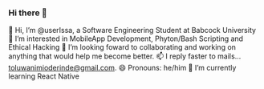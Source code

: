 ### Hi there 👋
👋 Hi, I’m @userIssa, a Software Engineering Student at Babcock University
👀 I’m interested in MobileApp Development, Phyton/Bash Scripting and Ethical Hacking
💞️ I’m looking foward to collaborating and working on anything that would help me become better.
📫 I reply faster to mails... toluwanimioderinde@gmail.com.
😄 Pronouns: he/him
🌱 I’m currently learning React Native

<!--
**userIssa/userIssa** is a ✨ _special_ ✨ repository because its `README.md` (this file) appears on your GitHub profile.

Here are some ideas to get you started:

- 🔭 I’m currently working on ...
- 🌱 I’m currently learning ...
- 👯 I’m looking to collaborate on ...
- 🤔 I’m looking for help with ...
- 💬 Ask me about ...
- 📫 How to reach me: ...
- 😄 Pronouns: ...
- ⚡ Fun fact: ...
-->
